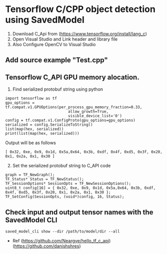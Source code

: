 # Tensorflow C/CPP object detection using SavedModel

1. Download C_Api from (https://www.tensorflow.org/install/lang_c)
2. Open Visual Studio and Link header and library file
3. Also Configure OpenCV to Visual Studio
## Add source example "Test.cpp"

## Tensorflow C_API GPU memory alocation.
1. Find serialized protobuf string using python
```
import tensorflow as tf  
gpu_options = tf.compat.v1.GPUOptions(per_process_gpu_memory_fraction=0.33, 
                            allow_growth=True,
                            visible_device_list='0')
config = tf.compat.v1.ConfigProto(gpu_options=gpu_options)
serialized = config.SerializeToString()
list(map(hex, serialized))
print(list(map(hex, serialized)))
```
Output will be as follows
```
[ 0x32, 0xe, 0x9, 0x1d, 0x5a,0x64, 0x3b, 0xdf, 0x4f, 0xd5, 0x3f, 0x20, 0x1, 0x2a, 0x1, 0x30 ]
```
2. Set the serialized protobuf string to C_API code

```
graph = TF_NewGraph();
TF_Status* Status = TF_NewStatus();
TF_SessionOptions* SessionOpts = TF_NewSessionOptions();
uint8_t config[16] = { 0x32, 0xe, 0x9, 0x1d, 0x5a,0x64, 0x3b, 0xdf, 0x4f, 0xd5, 0x3f, 0x20, 0x1, 0x2a, 0x1, 0x30 };
TF_SetConfig(SessionOpts, (void*)config, 16, Status);
```

## Check input and output tensor names with the SavedModel CLI
```
saved_model_cli show --dir /path/to/model/dir --all
```

* Ref (https://github.com/Neargye/hello_tf_c_api) (https://github.com/danishshres)

